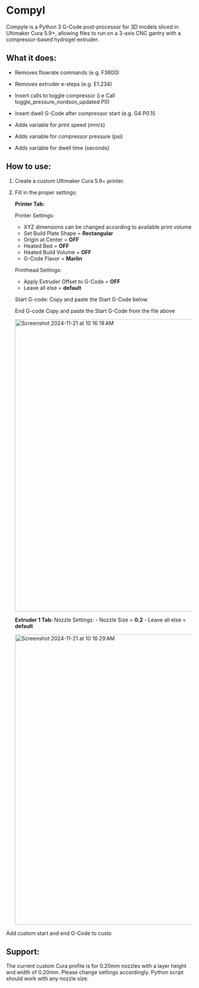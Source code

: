 # Compyl

Compyle is a Python 3 G-Code post-processor for 3D models sliced in Ultimaker Cura 5.9+, allowing files to run on a 3-axis CNC gantry with a compressor-based hydrogel extruder.

## What it does:

  - Removes flowrate commands (e.g. F3600)
  - Removes extruder e-steps (e.g. E1.234)
    
  - Insert calls to toggle compressor (i.e Call toggle_pressure_nordson_updated P0)
  - Insert dwell G-Code after compressor start (e.g. G4 P0.15
  
  - Adds variable for print speed (mm/s)
  - Adds variable for compressor pressure (psi)
  - Adds variable for dwell time (seconds)

## How to use:

  1. Create a custom Ultimaker Cura 5.9+ printer.
  2. Fill in the proper settings:

     **Printer Tab:**
     
     Printer Settings:

       - XYZ dimensions can be changed according to available print volume
       - Set Build Plate Shape = **Rectangular**
       - Origin at Center = **OFF**
       - Heated Bed = **OFF**
       - Heated Build Volume = **OFF**
       - G-Code Flavor = **Marlin**
     
     Printhead Settings:
       
       - Apply Extruder Offset to G-Code = **OFF**
       - Leave all else = **default**
     
     Start G-code:
         Copy and paste the Start G-Code below

        End G-code
             Copy and paste the Start G-Code from the file above
     
     <img width="787" alt="Screenshot 2024-11-21 at 10 16 19 AM" src="https://github.com/user-attachments/assets/5edc7f02-27bd-4a8e-9b69-52c101404908">
     
     **Extruder 1 Tab:**
         Nozzle Settings:
             - Nozzle Size = **0.2**
             - Leave all else = **default**

     <img width="782" alt="Screenshot 2024-11-21 at 10 16 29 AM" src="https://github.com/user-attachments/assets/f62814e5-54a8-45d2-b93d-5d3cac7c1ba8">


  Add custom start and end G-Code to custo

  
  

## Support:

  The current custom Cura profile is for 0.20mm nozzles with a layer height and width of 0.20mm. Please change settings accordingly.
  Python script should work with any nozzle size.
